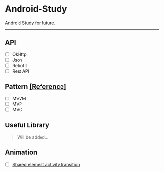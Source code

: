 # Android-Study
Android Study for future.

-----

## API
- [ ] OkHttp
- [ ] Json
- [ ] Retrofit
- [ ] Rest API

## Pattern [[Reference]](https://academy.realm.io/kr/posts/eric-maxwell-mvc-mvp-and-mvvm-on-android)
- [ ] MVVM
- [ ] MVP
- [ ] MVC

## Useful Library
> Will be added...

## Animation
- [ ] [Shared element activity transition](https://developer.android.com/training/transitions/start-activity)

